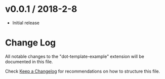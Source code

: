 v0.0.1 / 2018-2-8
===================

- Initial release


Change Log
===================
All notable changes to the "dot-template-example" extension will be documented in this file.

Check [Keep a Changelog](http://keepachangelog.com/) for recommendations on how to structure this file.

